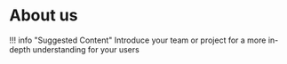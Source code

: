 # About us

!!! info "Suggested Content"
  Introduce your team or project for a more in-depth understanding for your users